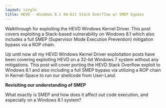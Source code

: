 ```yaml
---
layout: single
title: HEVD - Windows 8.1 64-bit Stack Overflow w/ SMEP bypass
---
```


Walkthrough for exploiting the HEVD Windows Kernel Driver. This post covers exploiting a Stack-based vulnerability on Windows 8.1 which also includes a full SMEP (Supervisor Mode Execution Prevention) mitigation bypass via a ROP chain.

Up until now all my HEVD Windows Kernel Driver exploitation posts have been covering exploiting HEVD on a 32-bit Windows 7 system without any mitigations. This post will cover porting the HEVD Stack Overflow exploit to Windows 8.1 and also including a full SMEP bypass via utilizing a ROP chain in Kernel-Space to run our shellcode from User-Land.

**Revisiting our understanding of SMEP**

What exactly is SMEP and how does it affect out code execution, and especially on a Windows 8.1 system?
